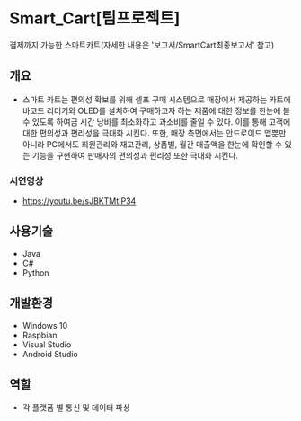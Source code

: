# Smart_Cart[팀프로젝트]
결제까지 가능한 스마트카트(자세한 내용은 '보고서/SmartCart최종보고서' 참고)

## 개요
* 스마트 카트는 편의성 확보를 위해 셀프 구매 시스템으로 매장에서 제공하는 카트에 바코드 리더기와 OLED를 설치하여 구매하고자 하는 제품에 대한 정보를 한눈에 볼 수 있도록 하여금 시간 낭비를 최소화하고 과소비를 줄일 수 있다. 이를 통해 고객에 대한 편의성과 편리성을 극대화 시킨다. 또한, 매장 측면에서는 안드로이드 앱뿐만 아니라 PC에서도 회원관리와 재고관리, 상품별, 월간 매출액을 한눈에 확인할 수 있는 기능을 구현하여 판매자의 편의성과 편리성 또한 극대화 시킨다.
### 시연영상
* https://youtu.be/sJBKTMtIP34
## 사용기술
* Java
* C#
* Python
## 개발환경
* Windows 10
* Raspbian
* Visual Studio
* Android Studio
## 역할
* 각 플랫폼 별 통신 및 데이터 파싱
